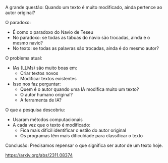 A grande questão:
Quando um texto é muito modificado, ainda pertence ao autor original?

O paradoxo:
- É como o paradoxo do Navio de Teseu
- No paradoxo: se todas as tábuas do navio são trocadas, ainda é o mesmo navio?
- No texto: se todas as palavras são trocadas, ainda é do mesmo autor?

O problema atual:
- IAs (LLMs) são muito boas em:
  - Criar textos novos
  - Modificar textos existentes
- Isso nos faz perguntar:
  - Quem é o autor quando uma IA modifica muito um texto?
  - O autor humano original?
  - A ferramenta de IA?

O que a pesquisa descobriu:
- Usaram métodos computacionais
- A cada vez que o texto é modificado:
  - Fica mais difícil identificar o estilo do autor original
  - Os programas têm mais dificuldade para classificar o texto

Conclusão:
Precisamos repensar o que significa ser autor de um texto hoje.

https://arxiv.org/abs/2311.08374
